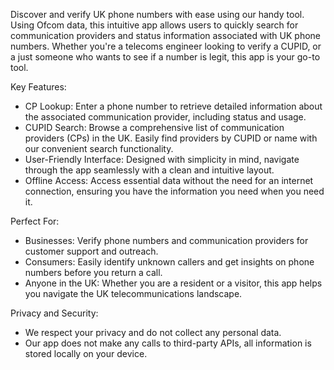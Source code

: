 Discover and verify UK phone numbers with ease using our handy tool. Using Ofcom data, this intuitive app allows users to quickly search for communication providers and status information associated with UK phone numbers. Whether you're a telecoms engineer looking to verify a CUPID, or a just someone who wants to see if a number is legit, this app is your go-to tool.

Key Features:

* CP Lookup: Enter a phone number to retrieve detailed information about the associated communication provider, including status and usage.
* CUPID Search: Browse a comprehensive list of communication providers (CPs) in the UK. Easily find providers by CUPID or name with our convenient search functionality.
* User-Friendly Interface: Designed with simplicity in mind, navigate through the app seamlessly with a clean and intuitive layout.
* Offline Access: Access essential data without the need for an internet connection, ensuring you have the information you need when you need it.

Perfect For:

* Businesses: Verify phone numbers and communication providers for customer support and outreach.
* Consumers: Easily identify unknown callers and get insights on phone numbers before you return a call.
* Anyone in the UK: Whether you are a resident or a visitor, this app helps you navigate the UK telecommunications landscape.

Privacy and Security:

* We respect your privacy and do not collect any personal data.
* Our app does not make any calls to third-party APIs, all information is stored locally on your device.
